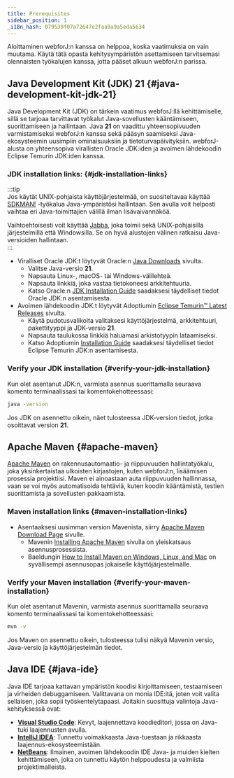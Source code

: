 ```yaml
---
title: Prerequisites
sidebar_position: 1
_i18n_hash: 079539f07a72647e2faa9a9a5eda5634
---
```

Aloittaminen webforJ:n kanssa on helppoa, koska vaatimuksia on vain muutama. Käytä tätä opasta kehitysympäristön asettamiseen tarvitsemasi olennaisten työkalujen kanssa, jotta pääset alkuun webforJ:n parissa.

## Java Development Kit (JDK) 21 {#java-development-kit-jdk-21}

Java Development Kit (JDK) on tärkein vaatimus webforJ:llä kehittämiselle, sillä se tarjoaa tarvittavat työkalut Java-sovellusten kääntämiseen, suorittamiseen ja hallintaan. Java **21** on vaadittu yhteensopivuuden varmistamiseksi webforJ:n kanssa sekä pääsyn saamiseksi Java-ekosysteemin uusimpiin ominaisuuksiin ja tietoturvapäivityksiin. webforJ-alusta on yhteensopiva virallisten Oracle JDK:iden ja avoimen lähdekoodin Eclipse Temurin JDK:iden kanssa.

### JDK installation links: {#jdk-installation-links}
:::tip  
Jos käytät UNIX-pohjaista käyttöjärjestelmää, on suositeltavaa käyttää [SDKMAN!](https://sdkman.io/) -työkalua Java-ympäristösi hallintaan. Sen avulla voit helposti vaihtaa eri Java-toimittajien välillä ilman lisävaivannäköä.  

Vaihtoehtoisesti voit käyttää [Jabba](https://github.com/shyiko/jabba), joka toimii sekä UNIX-pohjaisilla järjestelmillä että Windowsilla. Se on hyvä alustojen välinen ratkaisu Java-versioiden hallintaan.  
:::

- Viralliset Oracle JDK:t löytyvät Oracle:n [Java Downloads](https://www.oracle.com/java/technologies/downloads/) sivulta. 
  - Valitse Java-versio **21**.
  - Napsauta Linux-, macOS- tai Windows-välilehteä.
  - Napsauta linkkiä, joka vastaa tietokoneesi arkkitehtuuria. 
  - Katso Oracle:n [JDK Installation Guide](https://docs.oracle.com/en/java/javase/23/install/overview-jdk-installation.html) saadaksesi täydelliset tiedot Oracle JDK:n asentamisesta.
- Avoimen lähdekoodin JDK:t löytyvät Adoptiumin [Eclipse Temurin™ Latest Releases](https://adoptium.net/temurin/releases/) sivulta. 
  - Käytä pudotusvalikoita valitaksesi käyttöjärjestelmä, arkkitehtuuri, pakettityyppi ja JDK-versio **21**. 
  - Napsauta taulukossa linkkiä haluamasi arkistotyypin lataamiseksi.
  - Katso Adoptiumin [Installation Guide](https://adoptium.net/installation/) saadaksesi täydelliset tiedot Eclipse Temurin JDK:n asentamisesta.

### Verify your JDK installation {#verify-your-jdk-installation}
Kun olet asentanut JDK:n, varmista asennus suorittamalla seuraava komento terminaalissasi tai komentokehotteessasi:

```bash
java -version
```

Jos JDK on asennettu oikein, näet tulosteessa JDK-version tiedot, jotka osoittavat version **21**.

## Apache Maven {#apache-maven}

[Apache Maven](https://maven.apache.org/index.html) on rakennusautomaatio- ja riippuvuuden hallintatyökalu, joka yksinkertaistaa ulkoisten kirjastojen, kuten webforJ:n, lisäämisen prosessia projektiisi. 
Maven ei ainoastaan auta riippuvuuden hallinnassa, vaan se voi myös automatisoida tehtäviä, kuten koodin kääntämistä, testien suorittamista ja sovellusten pakkaamista.

### Maven installation links {#maven-installation-links}
- Asentaaksesi uusimman version Mavenista, siirry [Apache Maven Download Page](https://maven.apache.org/download.cgi) sivulle. 
  - Mavenin [Installing Apache Maven](https://maven.apache.org/install.html) sivulla on yleiskatsaus asennusprosessista. 
  - Baeldungin [How to Install Maven on Windows, Linux, and Mac](https://www.baeldung.com/install-maven-on-windows-linux-mac) on syvällisempi asennusopas jokaiselle käyttöjärjestelmälle.

### Verify your Maven installation {#verify-your-maven-installation}

Kun olet asentanut Mavenin, varmista asennus suorittamalla seuraava komento terminaalissasi tai komentokehotteessasi:

```bash
mvn -v
```

Jos Maven on asennettu oikein, tulosteessa tulisi näkyä Mavenin versio, Java-versio ja käyttöjärjestelmän tiedot.

## Java IDE {#java-ide}

Java IDE tarjoaa kattavan ympäristön koodisi kirjoittamiseen, testaamiseen ja virheiden debuggamiseen. Valittavana on monia IDE:itä, joten voit valita sellaisen, joka sopii työskentelytapaasi. Joitakin suosittuja valintoja Java-kehityksessä ovat:

- **[Visual Studio Code](https://code.visualstudio.com/Download)**: Kevyt, laajennettava koodieditori, jossa on Java-tuki laajennusten avulla.
- **[IntelliJ IDEA](https://www.jetbrains.com/idea/download/)**: Tunnettu voimakkaasta Java-tuestaan ja rikkaasta laajennus-ekosysteemistään.
- **[NetBeans](https://netbeans.apache.org/download/index.html)**: Ilmainen, avoimen lähdekoodin IDE Java- ja muiden kielten kehittämiseen, joka on tunnettu käytön helppoudesta ja valmiista projektimalleista.
